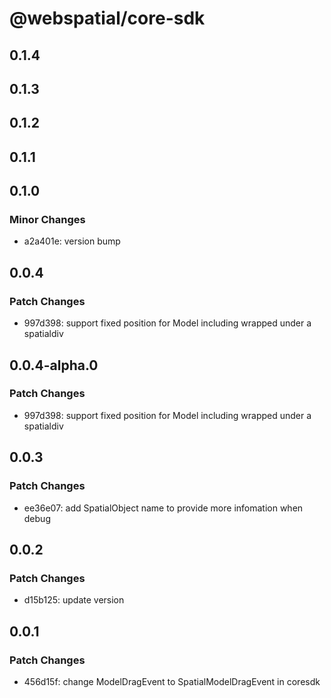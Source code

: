 # @webspatial/core-sdk

## 0.1.4

## 0.1.3

## 0.1.2

## 0.1.1

## 0.1.0

### Minor Changes

- a2a401e: version bump

## 0.0.4

### Patch Changes

- 997d398: support fixed position for Model including wrapped under a spatialdiv

## 0.0.4-alpha.0

### Patch Changes

- 997d398: support fixed position for Model including wrapped under a spatialdiv

## 0.0.3

### Patch Changes

- ee36e07: add SpatialObject name to provide more infomation when debug

## 0.0.2

### Patch Changes

- d15b125: update version

## 0.0.1

### Patch Changes

- 456d15f: change ModelDragEvent to SpatialModelDragEvent in coresdk
